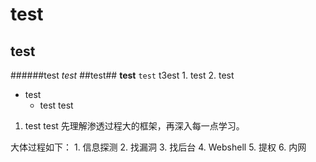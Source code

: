 # test
## test
######test
*test*
##test##
**test**
```test```
    t3est
        1. test
        2. test
        


- test
  - test
  test
  
1. test
   test
先理解渗透过程大的框架，再深入每一点学习。

大体过程如下：
    1. 信息探测
    2. 找漏洞
    3. 找后台
    4. Webshell
    5. 提权
    6. 内网
 
